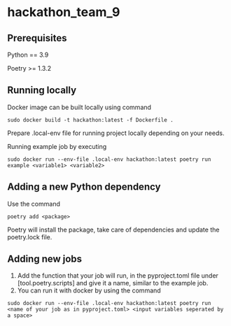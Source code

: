 # hackathon_team_9

## Prerequisites
Python == 3.9

Poetry >= 1.3.2

## Running locally
Docker image can be built locally using command
```
sudo docker build -t hackathon:latest -f Dockerfile .
```

Prepare .local-env file for running project locally depending on your needs.

Running example job by executing
```
sudo docker run --env-file .local-env hackathon:latest poetry run example <variable1> <variable2>
```

## Adding a new Python dependency
Use the command
```
poetry add <package>
```
Poetry will install the package, take care of dependencies and update the poetry.lock file.

## Adding new jobs
1. Add the function that your job will run, in the pyproject.toml file under [tool.poetry.scripts] and give it a name, similar to the example job.
2. You can run it with docker by using the command

```
sudo docker run --env-file .local-env hackathon:latest poetry run <name of your job as in pyproject.toml> <input variables seperated by a space>
```